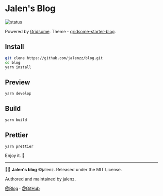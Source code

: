 # Jalen's Blog

![status](https://img.shields.io/github/actions/workflow/status/jalenzz/blog/deploy.yml?branch=main)

Powered by [Gridsome](http://gridsome.org/). Theme - [gridsome-starter-blog](https://github.com/gridsome/gridsome-starter-blog).

## Install

```bash
git clone https://github.com/jalenzz/blog.git
cd blog
yarn install
```

## Preview

```bash
yarn develop
```

## Build

```bash
yarn build
```

## Prettier

```bash
yarn prettier
```

Enjoy it. :bow:

---

:man_technologist: **Jalen's blog** ©jalenz. Released under the MIT License.

Authored and maintained by jalenz.

[@Blog](https://jalenz.cn) · [@GitHub](https://github.com/jalenzz)
